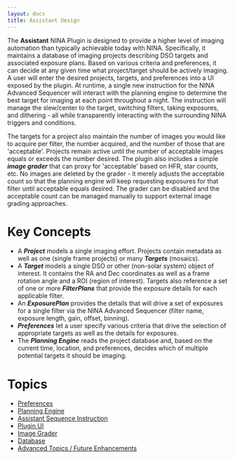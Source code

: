 ```yaml
---
layout: docs
title: Assistant Design
---
```


The **Assistant** NINA Plugin is designed to provide a higher level of imaging automation than typically achievable today with NINA.  Specifically, it maintains a database of imaging projects describing DSO targets and associated exposure plans.  Based on various criteria and preferences, it can decide at any given time what project/target should be actively imaging.  A user will enter the desired projects, targets, and preferences into a UI exposed by the plugin.  At runtime, a single new instruction for the NINA Advanced Sequencer will interact with the planning engine to determine the best target for imaging at each point throughout a night.  The instruction will manage the slew/center to the target, switching filters, taking exposures, and dithering - all while transparently interacting with the surrounding NINA triggers and conditions.

The targets for a project also maintain the number of images you would like to acquire per filter, the number acquired, and the number of those that are 'acceptable'.  Projects remain active until the number of acceptable images equals or exceeds the number desired.  The plugin also includes a simple **_image grader_** that can proxy for 'acceptable' based on HFR, star counts, etc.  No images are deleted by the grader - it merely adjusts the acceptable count so that the planning engine will keep requesting exposures for that filter until acceptable equals desired.  The grader can be disabled and the acceptable count can be managed manually to support external image grading approaches.

# Key Concepts
- A **_Project_** models a single imaging effort.  Projects contain metadata as well as one (single frame projects) or many **_Targets_** (mosaics).
- A **_Target_** models a single DSO or other (non-solar system) object of interest.  It contains the RA and Dec coordinates as well as a frame rotation angle and a ROI (region of interest).  Targets also reference a set of one or more **_FilterPlans_** that provide the exposure details for each applicable filter.
- An **_ExposurePlan_** provides the details that will drive a set of exposures for a single filter via the NINA Advanced Sequencer (filter name, exposure length, gain, offset, binning).
- **_Preferences_** let a user specify various criteria that drive the selection of appropriate targets as well as the details for exposures.
- The **_Planning Engine_** reads the project database and, based on the current time, location, and preferences, decides which of multiple potential targets it should be imaging.

# Topics
- [Preferences](preferences.html)
- [Planning Engine](planning_engine.html)
- [Assistant Sequence Instruction](sequence_instruction.html)
- [Plugin UI](plugin_ui.html)
- [Image Grader](image_grader.html)
- [Database](database.html)
- [Advanced Topics / Future Enhancements](advanced_topics.html)
